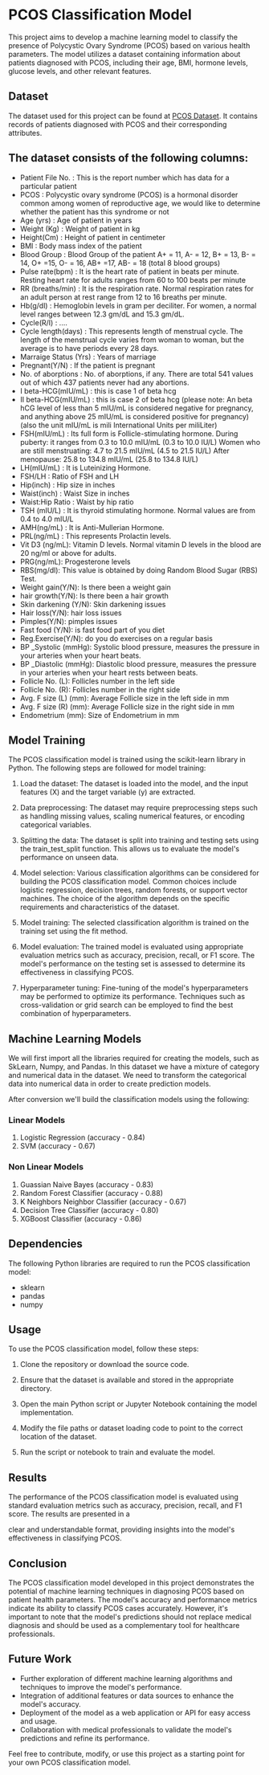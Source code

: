 # PCOS Classification Model

This project aims to develop a machine learning model to classify the presence of Polycystic Ovary Syndrome (PCOS) based on various health parameters. The model utilizes a dataset containing information about patients diagnosed with PCOS, including their age, BMI, hormone levels, glucose levels, and other relevant features.

## Dataset

The dataset used for this project can be found at [PCOS Dataset](https://www.kaggle.com/datasets/prasoonkottarathil/polycystic-ovary-syndrome-pcos). It contains records of patients diagnosed with PCOS and their corresponding attributes.

## The dataset consists of the following columns:
- Patient File No. : This is the report number which has data for a particular patient
- PCOS : Polycystic ovary syndrome (PCOS) is a hormonal disorder common among women of reproductive age, we would like to determine whether the patient has this syndrome or not
- Age (yrs) : Age of patient in years
- Weight (Kg) : Weight of patient in kg
- Height(Cm) : Height of patient in centimeter
- BMI : Body mass index of the patient
- Blood Group : Blood Group of the patient A+ = 11, A- = 12, B+ = 13, B- = 14, O+ =15, O- = 16, AB+ =17, AB- = 18 (total 8 blood groups)
- Pulse rate(bpm) : It is the heart rate of patient in beats per minute. Resting heart rate for adults ranges from 60 to 100 beats per minute
- RR (breaths/min) : It is the respiration rate. Normal respiration rates for an adult person at rest range from 12 to 16 breaths per minute.
- Hb(g/dl) : Hemoglobin levels in gram per deciliter. For women, a normal level ranges between 12.3 gm/dL and 15.3 gm/dL.
- Cycle(R/I) : ....
- Cycle length(days) : This represents length of menstrual cycle. The length of the menstrual cycle varies from woman to woman, but the average is to have periods every 28 days.
- Marraige Status (Yrs) : Years of marriage
- Pregnant(Y/N) : If the patient is pregnant
- No. of aborptions : No. of aborptions, if any. There are total 541 values out of which 437 patients never had any abortions.
- I beta-HCG(mIU/mL) : this is case 1 of beta hcg
- II beta-HCG(mIU/mL) : this is case 2 of beta hcg (please note: An beta hCG level of less than 5 mIU/mL is considered negative for pregnancy, and anything above 25 mIU/mL is considered positive for pregnancy) (also the unit mIU/mL is mili International Units per miliLiter)
- FSH(mIU/mL) : Its full form is Follicle-stimulating hormone. During puberty: it ranges from 0.3 to 10.0 mIU/mL (0.3 to 10.0 IU/L) Women who are still menstruating: 4.7 to 21.5 mIU/mL (4.5 to 21.5 IU/L) After menopause: 25.8 to 134.8 mIU/mL (25.8 to 134.8 IU/L)
- LH(mIU/mL) : It is Luteinizing Hormone.
- FSH/LH : Ratio of FSH and LH
- Hip(inch) : Hip size in inches
- Waist(inch) : Waist Size in inches
- Waist:Hip Ratio : Waist by hip ratio
- TSH (mIU/L) : It is thyroid stimulating hormone. Normal values are from 0.4 to 4.0 mIU/L
- AMH(ng/mL) : It is Anti-Mullerian Hormone.
- PRL(ng/mL) : This represents Prolactin levels.
- Vit D3 (ng/mL): Vitamin D levels. Normal vitamin D levels in the blood are 20 ng/ml or above for adults.
- PRG(ng/mL): Progesterone levels
- RBS(mg/dl): This value is obtained by doing Random Blood Sugar (RBS) Test.
- Weight gain(Y/N): Is there been a weight gain
- hair growth(Y/N): Is there been a hair growth
- Skin darkening (Y/N): Skin darkening issues
- Hair loss(Y/N): hair loss issues
- Pimples(Y/N): pimples issues
- Fast food (Y/N): is fast food part of you diet
- Reg.Exercise(Y/N): do you do exercises on a regular basis
- BP _Systolic (mmHg): Systolic blood pressure, measures the pressure in your arteries when your heart beats.
- BP _Diastolic (mmHg): Diastolic blood pressure, measures the pressure in your arteries when your heart rests between beats.
- Follicle No. (L): Follicles number in the left side
- Follicle No. (R): Follicles number in the right side
- Avg. F size (L) (mm): Average Follicle size in the left side in mm
- Avg. F size (R) (mm): Average Follicle size in the right side in mm
- Endometrium (mm): Size of Endometrium in mm

## Model Training

The PCOS classification model is trained using the scikit-learn library in Python. The following steps are followed for model training:

1. Load the dataset: The dataset is loaded into the model, and the input features (X) and the target variable (y) are extracted.

2. Data preprocessing: The dataset may require preprocessing steps such as handling missing values, scaling numerical features, or encoding categorical variables.

3. Splitting the data: The dataset is split into training and testing sets using the train_test_split function. This allows us to evaluate the model's performance on unseen data.

4. Model selection: Various classification algorithms can be considered for building the PCOS classification model. Common choices include logistic regression, decision trees, random forests, or support vector machines. The choice of the algorithm depends on the specific requirements and characteristics of the dataset.

5. Model training: The selected classification algorithm is trained on the training set using the fit method.

6. Model evaluation: The trained model is evaluated using appropriate evaluation metrics such as accuracy, precision, recall, or F1 score. The model's performance on the testing set is assessed to determine its effectiveness in classifying PCOS.

7. Hyperparameter tuning: Fine-tuning of the model's hyperparameters may be performed to optimize its performance. Techniques such as cross-validation or grid search can be employed to find the best combination of hyperparameters.

## Machine Learning Models
We will first import all the libraries required for creating the models, such as SkLearn, Numpy, and Pandas.
In this dataset we have a mixture of category and numerical data in the dataset. We need to transform the categorical data into numerical data in order to create prediction models.

After conversion we'll build the classification models using the following:
### Linear Models
  1. Logistic Regression (accuracy - 0.84)
  2. SVM (accuracy - 0.67)

### Non Linear Models
  1. Guassian Naive Bayes (accuracy - 0.83)
  2. Random Forest Classifier (accuracy - 0.88)
  3. K Neighbors Neighbor Classifier (accuracy - 0.67)
  4. Decision Tree Classifier (accuracy - 0.80)
  5. XGBoost Classifier (accuracy - 0.86)

## Dependencies

The following Python libraries are required to run the PCOS classification model:

- sklearn
- pandas
- numpy


## Usage

To use the PCOS classification model, follow these steps:

1. Clone the repository or download the source code.

2. Ensure that the dataset is available and stored in the appropriate directory.

3. Open the main Python script or Jupyter Notebook containing the model implementation.

4. Modify the file paths or dataset loading code to point to the correct location of the dataset.

5. Run the script or notebook to train and evaluate the model.

## Results

The performance of the PCOS classification model is evaluated using standard evaluation metrics such as accuracy, precision, recall, and F1 score. The results are presented in a

 clear and understandable format, providing insights into the model's effectiveness in classifying PCOS.

## Conclusion

The PCOS classification model developed in this project demonstrates the potential of machine learning techniques in diagnosing PCOS based on patient health parameters. The model's accuracy and performance metrics indicate its ability to classify PCOS cases accurately. However, it's important to note that the model's predictions should not replace medical diagnosis and should be used as a complementary tool for healthcare professionals.

## Future Work

- Further exploration of different machine learning algorithms and techniques to improve the model's performance.
- Integration of additional features or data sources to enhance the model's accuracy.
- Deployment of the model as a web application or API for easy access and usage.
- Collaboration with medical professionals to validate the model's predictions and refine its performance.


Feel free to contribute, modify, or use this project as a starting point for your own PCOS classification model.
